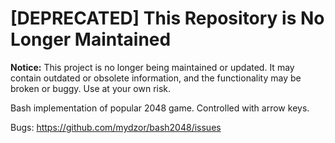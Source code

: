 # [DEPRECATED] This Repository is No Longer Maintained
**Notice:** This project is no longer being maintained or updated. It may contain outdated or obsolete information, and the functionality may be broken or buggy. Use at your own risk.

Bash implementation of popular 2048 game.
Controlled with arrow keys.

Bugs: https://github.com/mydzor/bash2048/issues
